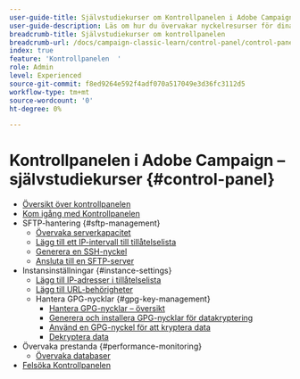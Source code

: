 ```yaml
---
user-guide-title: Självstudiekurser om Kontrollpanelen i Adobe Campaign
user-guide-description: Läs om hur du övervakar nyckelresurser för dina Adobe Campaign-instanser och utför administrativa uppgifter på Kontrollpanelen.
breadcrumb-title: Självstudiekurser om kontrollpanelen
breadcrumb-url: /docs/campaign-classic-learn/control-panel/control-panel-overview.html
index: true
feature: 'Kontrollpanelen  '
role: Admin
level: Experienced
source-git-commit: f8ed9264e592f4adf070a517049e3d36fc3112d5
workflow-type: tm+mt
source-wordcount: '0'
ht-degree: 0%

---
```



# Kontrollpanelen i Adobe Campaign – självstudiekurser {#control-panel}

+ [Översikt över kontrollpanelen](/help/control-panel-tutorials/control-panel-overview.md)
+ [Kom igång med Kontrollpanelen](/help/control-panel-tutorials/get-started.md)
+ SFTP-hantering {#sftp-management}
   + [Övervaka serverkapacitet](/help/control-panel-tutorials/sftp-management/monitor-server-capacity.md)
   + [Lägg till ett IP-intervall till tillåtelselista](/help/control-panel-tutorials/sftp-management/add-ip-range-to-allowlist.md)
   + [Generera en SSH-nyckel](/help/control-panel-tutorials/sftp-management/generate-ssh-key.md)
   + [Ansluta till en SFTP-server](/help/control-panel-tutorials/sftp-management/connect-to-sftp-server.md)
+ Instansinställningar {#instance-settings}
   + [Lägg till IP-adresser i tillåtelselista](/help/control-panel-tutorials/instance-settings/ip-allow-listing.md)
   + [Lägg till URL-behörigheter](/help/control-panel-tutorials/instance-settings/add-url-permissions.md)
   + Hantera GPG-nycklar {#gpg-key-management}
      + [Hantera GPG-nycklar – översikt](/help/control-panel-tutorials/instance-settings/gpg-key-management/gpg-key-management-overview.md)
      + [Generera och installera GPG-nycklar för datakryptering](/help/control-panel-tutorials/instance-settings/gpg-key-management/generate-and-install-gpg-keys-for-data-encryption.md)
      + [Använd en GPG-nyckel för att kryptera data](/help/control-panel-tutorials/instance-settings/gpg-key-management/use-a-gpg-key-to-encrypt-data.md)
      + [Dekryptera data](/help/control-panel-tutorials/instance-settings/gpg-key-management/decrypt-data.md)
+ Övervaka prestanda {#performance-monitoring}
   + [Övervaka databaser](/help/control-panel-tutorials/performance-monitoring/monitor-databases.md)
+ [Felsöka Kontrollpanelen](/help/control-panel-tutorials/trouble-shooting.md)
